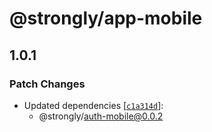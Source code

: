 # @strongly/app-mobile

## 1.0.1
### Patch Changes

- Updated dependencies [[`c1a314d`](https://github.com/strongly-labs/strongly/commit/c1a314daff85da271fba691f2619e210dda50f88)]:
  - @strongly/auth-mobile@0.0.2

